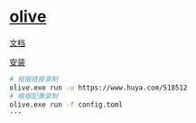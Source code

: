 # [olive](https://go-olive.github.io/)

[文档](https://go-olive.github.io/docs/guide/intro/)

[安装](https://github.com/go-olive/olive/releases)

```bash
# 根据链接录制
olive.exe run -u https://www.huya.com/518512
# 根据配置录制
olive.exe run -f config.toml
···
